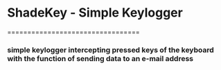 # ShadeKey - Simple Keylogger 
=================================
### simple keylogger intercepting pressed keys of the keyboard with the function of sending data to an e-mail address
